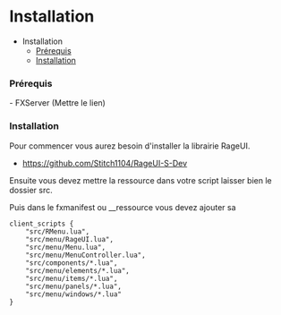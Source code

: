 # Installation

- Installation
    - [Prérequis](#requirements)
    - [Installation](#installrageui)
    
<a name="requirements"></a>
### Prérequis

<div class="content-list" markdown="1">
 - FXServer (Mettre le lien)
</div>

<a name="installrageui"></a>
### Installation

Pour commencer vous aurez besoin d'installer la librairie RageUI.

  - https://github.com/Stitch1104/RageUI-S-Dev
  
Ensuite vous devez mettre la ressource dans votre script laisser bien le dossier src.

Puis dans le fxmanifest ou __ressource vous devez ajouter sa

    client_scripts {
        "src/RMenu.lua",
        "src/menu/RageUI.lua",
        "src/menu/Menu.lua",
        "src/menu/MenuController.lua",
        "src/components/*.lua",
        "src/menu/elements/*.lua",
        "src/menu/items/*.lua",
        "src/menu/panels/*.lua",
        "src/menu/windows/*.lua"
    }

